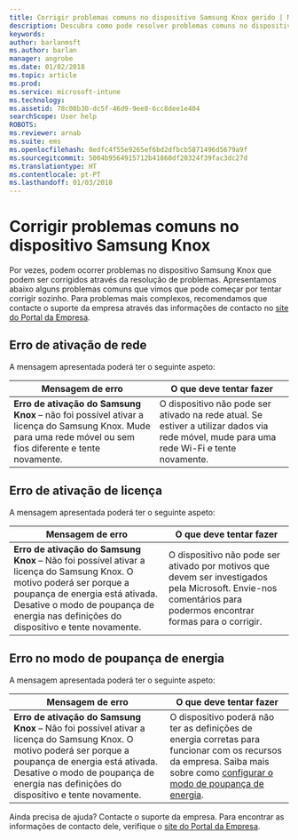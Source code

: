 ```yaml
---
title: Corrigir problemas comuns no dispositivo Samsung Knox gerido | Microsoft Docs
description: Descubra como pode resolver problemas comuns no dispositivo Samsung Knox.
keywords: 
author: barlanmsft
ms.author: barlan
manager: angrobe
ms.date: 01/02/2018
ms.topic: article
ms.prod: 
ms.service: microsoft-intune
ms.technology: 
ms.assetid: 78c08b30-dc5f-46d9-9ee8-6cc8dee1e404
searchScope: User help
ROBOTS: 
ms.reviewer: arnab
ms.suite: ems
ms.openlocfilehash: 8edfc4f55e9265ef6bd2dfbcb5871496d5679a9f
ms.sourcegitcommit: 5004b9564915712b41860df20324f39fac3dc27d
ms.translationtype: HT
ms.contentlocale: pt-PT
ms.lasthandoff: 01/03/2018
---
```

# <a name="fix-common-issues-with-your-samsung-knox-device"></a>Corrigir problemas comuns no dispositivo Samsung Knox

Por vezes, podem ocorrer problemas no dispositivo Samsung Knox que podem ser corrigidos através da resolução de problemas. Apresentamos abaixo alguns problemas comuns que vimos que pode começar por tentar corrigir sozinho. Para problemas mais complexos, recomendamos que contacte o suporte da empresa através das informações de contacto no [site do Portal da Empresa](https://portal.manage.microsoft.com#HelpDeskDialog).

## <a name="network-activation-error"></a>Erro de ativação de rede

A mensagem apresentada poderá ter o seguinte aspeto:

|Mensagem de erro|O que deve tentar fazer|
|---|---|
|**Erro de ativação do Samsung Knox** – não foi possível ativar a licença do Samsung Knox. Mude para uma rede móvel ou sem fios diferente e tente novamente.|O dispositivo não pode ser ativado na rede atual. Se estiver a utilizar dados via rede móvel, mude para uma rede Wi-Fi e tente novamente.|

## <a name="license-activation-error"></a>Erro de ativação de licença

A mensagem apresentada poderá ter o seguinte aspeto:

|Mensagem de erro|O que deve tentar fazer|
|---|---|
|**Erro de ativação do Samsung Knox** – Não foi possível ativar a licença do Samsung Knox. O motivo poderá ser porque a poupança de energia está ativada. Desative o modo de poupança de energia nas definições do dispositivo e tente novamente.|O dispositivo não pode ser ativado por motivos que devem ser investigados pela Microsoft. Envie-nos comentários para podermos encontrar formas para o corrigir.|

## <a name="power-saving-mode-error"></a>Erro no modo de poupança de energia

A mensagem apresentada poderá ter o seguinte aspeto:

|Mensagem de erro|O que deve tentar fazer|
|---|---|
|**Erro de ativação do Samsung Knox** – Não foi possível ativar a licença do Samsung Knox. O motivo poderá ser porque a poupança de energia está ativada. Desative o modo de poupança de energia nas definições do dispositivo e tente novamente. |O dispositivo poderá não ter as definições de energia corretas para funcionar com os recursos da empresa. Saiba mais sobre como [configurar o modo de poupança de energia](power-saving-mode-android.md).|

Ainda precisa de ajuda? Contacte o suporte da empresa. Para encontrar as informações de contacto dele, verifique o [site do Portal da Empresa](https://portal.manage.microsoft.com#HelpDeskDialog).
